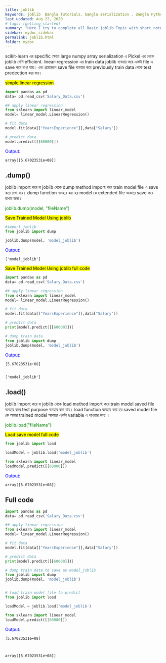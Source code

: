 ```yaml
---
title: joblib
keywords: joblib  Bangla Tutorials, bangla serialization , Bangla Python, Blog Bangla, Monad wizard
last_updated: Aug 22, 2020
# tags: [getting_started]
summary: "Here I try to complete all Basic joblib Topic with short note. "
sidebar: mydoc_sidebar
permalink: joblib.html
folder: mydoc
---
```




scikit-learn এর specific ক্ষেত্রে large numpy array serialization এ Pickel এর থেকে joblib বেশি efficient. linear-regression এর train data joblib ব্যবহার করে একটা file এ save করে রাখা যায়। এবং প্রয়োজনে save file ব্যবহার করে previously train data থেকে test predection করা যায়। 

<mark> simple linear regression </mark>


```python
import pandas as pd
data= pd.read_csv('Salary_Data.csv')

## apply linear regression 
from sklearn import linear_model
model= linear_model.LinearRegression()

# fit data
model.fit(data[["YearsExperience"]],data["Salary"])

# predict data
model.predict([[60000]])
```



<font color="blue"> Output: </font> 



    array([5.67023531e+08])



## .dump()

joblib import করে বা joblib থেকে dump method import করে train model file এ save করে রাখা যায়।
dump function ব্যবহার করা হয় model কে extended file আকারে save করে রাখার জন্য। 

<font color="green"> joblib.dump(model, "fileName") </font> 

<mark> Save Trained Model Using joblib </mark>


```python
#import joblib
from joblib import dump

joblib.dump(model, 'model_joblib')

```




<font color="blue"> Output: </font> 






    ['model_joblib']



<mark> Save Trained Model Using joblib full code </mark>


```python
import pandas as pd
data= pd.read_csv('Salary_Data.csv')

## apply linear regression 
from sklearn import linear_model
model= linear_model.LinearRegression()

# fit data
model.fit(data[["YearsExperience"]],data["Salary"])

# predict data
print(model.predict([[60000]]))

# dump train data 
from joblib import dump
joblib.dump(model, 'model_joblib')


```




<font color="blue"> Output: </font> 





    [5.67023531e+08]


    ['model_joblib']



## .load() 

joblib import করে বা joblib থেকে load method import করে train model saved file ব্যবহার করে test purpose ব্যবহার করা যায়। load function ব্যবহার করা হয় saved model file কে আবার trained model আকারে একটা variable এ পাওয়ার জন্য ।

<font color="green"> joblib.load("fileName") </font> 

<mark> Load save model full code</mark>


```python
from joblib import load

loadModel = joblib.load('model_joblib')

from sklearn import linear_model
loadModel.predict([[60000]])
```




<font color="blue"> Output: </font> 




    array([5.67023531e+08])



## Full code 


```python
import pandas as pd
data= pd.read_csv('Salary_Data.csv')

## apply linear regression 
from sklearn import linear_model
model= linear_model.LinearRegression()

# fit data
model.fit(data[["YearsExperience"]],data["Salary"])

# predict data
print(model.predict([[60000]]))

# dump train data to save as model_joblib
from joblib import dump
joblib.dump(model, 'model_joblib')


# load train model file to predict
from joblib import load

loadModel = joblib.load('model_joblib')

from sklearn import linear_model
loadModel.predict([[60000]])
```




<font color="blue"> Output: </font> 





    [5.67023531e+08]



    array([5.67023531e+08])






